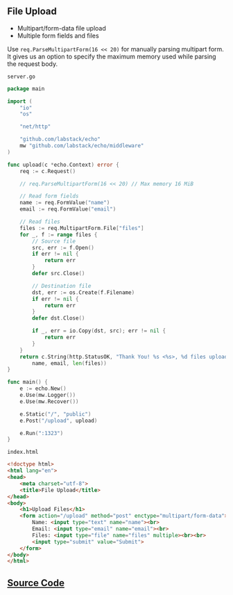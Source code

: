 ## File Upload

- Multipart/form-data file upload
- Multiple form fields and files

Use `req.ParseMultipartForm(16 << 20)` for manually parsing multipart form. It gives
us an option to specify the maximum memory used while parsing the request body. 

`server.go`

```go
package main

import (
	"io"
	"os"

	"net/http"

	"github.com/labstack/echo"
	mw "github.com/labstack/echo/middleware"
)

func upload(c *echo.Context) error {
	req := c.Request()

	// req.ParseMultipartForm(16 << 20) // Max memory 16 MiB

	// Read form fields
	name := req.FormValue("name")
	email := req.FormValue("email")

	// Read files
	files := req.MultipartForm.File["files"]
	for _, f := range files {
		// Source file
		src, err := f.Open()
		if err != nil {
			return err
		}
		defer src.Close()

		// Destination file
		dst, err := os.Create(f.Filename)
		if err != nil {
			return err
		}
		defer dst.Close()

		if _, err = io.Copy(dst, src); err != nil {
			return err
		}
	}
	return c.String(http.StatusOK, "Thank You! %s <%s>, %d files uploaded successfully.",
		name, email, len(files))
}

func main() {
	e := echo.New()
	e.Use(mw.Logger())
	e.Use(mw.Recover())

	e.Static("/", "public")
	e.Post("/upload", upload)

	e.Run(":1323")
}
```

`index.html`

```html
<!doctype html>
<html lang="en">
<head>
    <meta charset="utf-8">
    <title>File Upload</title>
</head>
<body>
    <h1>Upload Files</h1>
    <form action="/upload" method="post" enctype="multipart/form-data">
        Name: <input type="text" name="name"><br>
        Email: <input type="email" name="email"><br>
        Files: <input type="file" name="files" multiple><br><br>
        <input type="submit" value="Submit">
    </form>
</body>
</html>

```

## [Source Code](https://github.com/labstack/echo/blob/master/recipes/file-upload)
